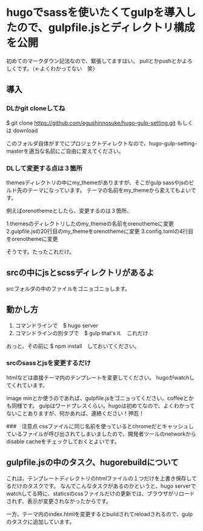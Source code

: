 # hugoでsassを使いたくてgulpを導入したので、gulpfile.jsとディレクトリ構成を公開

初めてのマークダウン記法なので、緊張してますはい。
pullとかpushとかよろしくです。（←よくわかってない　笑）

## 導入

### DLかgit cloneしてね
$ git clone https://github.com/egushinnosuke/hugo-gulp-setting.git
もしくは
download

このフォルダ自体がすでにプロジェクトディレクトなので、hugo-gulp-setting-masterを適当な名前にご自由に変えてください。

### DLして変更する点は３箇所
themesディレクトリの中にmy_themeがありますが、そこがgulp sassやjsのビルド先のテーマになっています。
テーマの名前をmy_themeから変えてもよいです。

例えばorenothemeとしたら、変更するのは３箇所、

1.themesのディレクトリしたのmy_themeの名前をorenothemeに変更
2.gulpfile.jsの20行目のmy_themeをorenothemeに変更
3.config.tomlの4行目をorenothemeに変更

そうです。たったこれだけ。

## srcの中にjsとscssディレクトリがあるよ
srcフォルダの中のファイルをゴニョゴニョします。

## 動かし方
1. コマンドラインで　$ hugo server
2. コマンドラインの別タブで　$ gulp
that's it.　これだけ

おっと、その前に $ npm install　しておいてください。

### srcのsassとjsを変更するだけ
htmlなどは直接テーマ内のテンプレートを変更してください。
hugoがwatchしてくれています。

image minとか使うのであれば、gulpfile.jsをゴニョってください。coffeeとかも同様です。
gulpはワードプレスくらい。hugoは初めてなので、よくわかってないことありますが、何かあれば、連絡ください！押忍！

###　注意点
cssファイルに同じ名前を使っているとchromeだとキャッシュしているファイルが呼び出されてしまいましたので、開発者ツールのnetworkからdisable cacheをチェックしておくとよいです。

## gulpfile.jsの中のタスク、hugorebuildについて

これは、テンプレートディレクトリのhtmlファイルの１つだけを上書き保存してるだけのタスクです。
なんでこんなタスクがあるのかというと、hugo serverでwatchしてる時に、staticsのcssファイルだけの更新では、ブラウザがリロードされず、表示が変更されなかったからです。

一方、テーマ内のindex.htmlを変更するとbuildされてreloadされるので、gulpのタスクに追加しています。